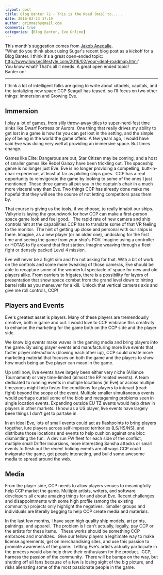 ```yaml
---
layout: post
title: Blog Banter 72 - This is the Road (map) to.....
date: 2016-02-23 17:19
author: grimmash@gmail.com
comments: true
categories: [Blog Banter, Eve Online]
---
```

<div>This month's suggestion comes from <a href="http://evechecklist.blogspot.co.uk/">Jakob Anedalle</a>.</div>
<div></div>
<div>"What do you think about using Sugar's recent blog post as a kickoff for a Blog Banter. I think it's a great open-ended topic:</div>
<div></div>
<div><a href="http://www.lowseclifestyle.com/2016/02/your-ideal-roadmap.html">http://www.lowseclifestyle.com/2016/02/your-ideal-roadmap.html</a>"</div>
<div></div>
<div>You know what? That's all it needs. A great open ended topic!</div>
<div></div>
<div>Banter on!</div>
<div></div>

<hr />

I think a lot of intelligent folks are going to write about citadels, capitals, and the tantalizing new space CCP Seagull has teased, so I'll focus on two other things: Immersion and Growing Eve.
<h2>Immersion</h2>
I play a lot of games, from silly throw-away titles to super-nerd-fest time sinks like Dwarf Fortress or Aurora. One thing that really drives my ability to get lost in a game is how far you can get lost in the setting, and the simple joy of being in the world the game offers. A few years ago, I would have said Eve was doing very well at providing an immersive space. But times change.

Games like Elite: Dangerous are out, Star Citizen may be coming, and a host of smaller games like Rebel Galaxy have been trickling out. The spaceship genre is no longer just Eve. Eve is no longer providing a compelling, butt-in-chair experience, at least af far as piloting ships goes.  CCP has a real opportunity to reinvigorate the game by looking to some of the ones I just mentioned. Those three games all put you in the captain's chair in a much more visceral way than Eve. Two things CCP has already done make me hopeful that they will see the course of not letting competitors pass them by.

That course is giving us the tools, if we choose, to really inhabit our ships. Valkyrie is laying the groundwork for how CCP can make a first-person space game look and feel good.   The rapid rate of new camera and ship controls hint at the capabilities CCP has to translate some of that VR feeling to the monitor.  The hint of getting up close and personal with our ships is there. Imagine, as a new player (or an older one), undocking for the first time and seeing the game from your ship's POV. Imagine using a controller or HOTAS to fly around that first station. Imagine weaving through a fleet fight or densely packed Level 4 mission.

Eve will never be a flight sim and I'm not asking for that. With a bit of work on the controls and some more tweaking of those cameras, Eve should be able to recapture some of the wonderful spectacle of space for new and old players alike. From carriers to frigates, there is a possibility for layers of presentation that show space combat from the grand level down to hitting barrel rolls as you maneuver for a kill.  Unlock that vertical cameras axis and give me roll controls, CCP!
<h2>Players and Events</h2>
Eve's greatest asset is players. Many of these players are tremendously creative, both in game and out. I would love to CCP embrace this creativity to enhance the marketing for the game both on the CCP side and the player side.

We know big events make waves in the gaming media and bring players into the game. By using player events and manufacturing more live events that foster player interactions (blowing each other up), CCP could create more marketing material that focuses on both the game and the players to show how much being an Eve player can mean in the game.

Up until now, live events have largely been either very niche (Alliance Tournament) or very time-limited (almost the RP related events). A team dedicated to running events in multiple locations (in Eve) or across multipe timezones might help foster the conditions for players to interact (read: fight) beyond the scope of the event. Multiple smaller simultaneous events would perhaps curtail some of the blob and metagaming problems seen in single location events. Expanding outside EU TZ events would help draw in players in other markets. I know as a US player, live events have largely been things I don't get to partake in.

In an ideal Eve, lots of small events could act as flashpoints to bring players together, lure players across self-imposed territories (LS/HS/NS), and distribute those locations and events to help cushion against one bloc dismantling the fun.  A dev run FW fleet for each side of the conflict, multiple small Drifter incursions, more interesting Sansha attacks or small events to flesh out the recent holiday events are all ways CCP could invigorate the game, get people interacting, and build some awesome media to spread around the web.
<h2>Media</h2>
From the player side, CCP needs to allow players venues to meaningfully help CCP market the game. Multiple artists, writers, and software developers all create amazing things for and about Eve. Recent challenges and disappointments with some high profile (among the existing community) projects only highlight the negatives.  Smaller groups and individuals are literally begging to help CCP create media and materials.

In the last few months, I have seen high quality ship models, art prints, paintings, and apparel.  The problem is I can't actually, legally, pay CCP or the artists for these items.   These works should be something CCP embraces and monitizes.  Give our fellow players a legitimate way to make license agreements, get on merchandising sites, and use this passion to promote awareness of the game.  Letting Eve's artists actually participate in the process would also help drive their enthusiasm for the product.  CCP, harness the passion of the community.  There will be bumps on the way, but shutting off all fans because of a few is losing sight of the big picture, and risks alienating some of the most passionate people in the game.

